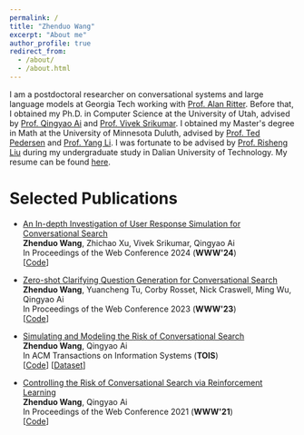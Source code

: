 ```yaml
---
permalink: /
title: "Zhenduo Wang"
excerpt: "About me"
author_profile: true
redirect_from: 
  - /about/
  - /about.html
---
```


I am a postdoctoral researcher on conversational systems and large language models at Georgia Tech working with [Prof. Alan Ritter](https://aritter.github.io/). Before that, I obtained my Ph.D. in Computer Science at the University of Utah, advised by [Prof. Qingyao Ai](https://qingyaoai.github.io/) and [Prof. Vivek Srikumar](https://svivek.com/). I obtained my Master's degree in Math at the University of Minnesota Duluth, advised by [Prof. Ted Pedersen](https://www.d.umn.edu/~tpederse/) and [Prof. Yang Li](https://yangli-stat.github.io/). I was fortunate to be advised by [Prof. Risheng Liu](https://rsliu.tech/) during my undergraduate study in Dalian University of Technology. My resume can be found [here](https://github.com/zhenduow/zhenduow.github.io/blob/master/files/Resume.pdf). 

Selected Publications
======
* [An In-depth Investigation of User Response Simulation for Conversational Search](https://arxiv.org/abs/2304.07944)\
  <strong>Zhenduo Wang</strong>, Zhichao Xu, Vivek Srikumar, Qingyao Ai\
  In Proceedings of the Web Conference 2024 (<strong>WWW'24</strong>)\
  [[Code](https://github.com/zhenduow/UserSim)]
  
* [Zero-shot Clarifying Question Generation for Conversational Search](https://arxiv.org/abs/2301.12660)\
  <strong>Zhenduo Wang</strong>, Yuancheng Tu, Corby Rosset, Nick Craswell, Ming Wu, Qingyao Ai\
  In Proceedings of the Web Conference 2023 (<strong>WWW'23</strong>)\
  [[Code](https://github.com/zhenduow/ZeroshotCQGen)]

* [Simulating and Modeling the Risk of Conversational Search](https://dl.acm.org/doi/10.1145/3507357)\
  <strong>Zhenduo Wang</strong>, Qingyao Ai\
  In ACM Transactions on Information Systems (<strong>TOIS</strong>)\
  [[Code](https://github.com/zhenduow/conversationalQA)]
  [[Dataset](https://drive.google.com/drive/folders/1k6podDEmIY5x2NYpmgg48M6zKYCSUYyt)]


* [Controlling the Risk of Conversational Search via Reinforcement Learning](https://dl.acm.org/doi/abs/10.1145/3442381.3449893)\
  <strong>Zhenduo Wang</strong>, Qingyao Ai\
  In Proceedings of the Web Conference 2021 (<strong>WWW'21</strong>)\
  [[Code](https://github.com/zhenduow/conversationalQA)]
